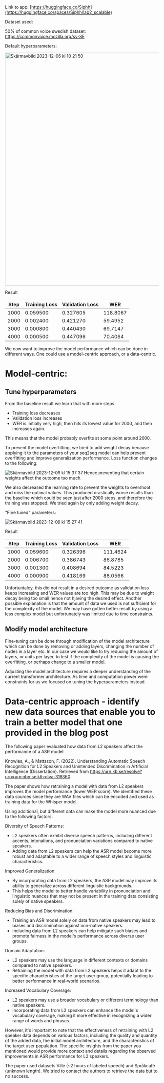 Link to app: [https://huggingface.co/Siphh](https://huggingface.co/spaces/Siphh/lab2_scalable)


Dataset used: 

50% of common voice swedish dataset: https://commonvoice.mozilla.org/sv-SE 


Default hyperparameters:

<img width="760" alt="Skärmavbild 2023-12-06 kl  10 21 50" src="https://github.com/rogoran/id2223_lab2/assets/98389590/5d7210e0-2ac1-4613-83be-188a3d60114e">

Result

| Step | Training Loss | Validation Loss | WER       |
|------|---------------|------------------|-----------|
| 1000 | 0.059500      | 0.327605         | 118.8067  |
| 2000 | 0.002400      | 0.421270         | 59.4952   |
| 3000 | 0.000800      | 0.440430         | 69.7147   |
| 4000 | 0.000500      | 0.447096         | 70.4064   |


We now want to improve the model performance which can be done in different ways. One could use a model-centric approach, or a data-centric.

# Model-centric: 

## Tune hyperparameters

From the baseline result we learn that with more steps:
- Training loss decreases
- Validation loss increases
- WER is initially very high, then hits its lowest value for 2000, and then increases again.

This means that the model probably overfits at some point around 2000.

To prevent the model overfitting, we tried to add weight decay because applying it to the parameters of your seq2seq model can help prevent overfitting and improve generalization performance. 
Loss function changes to the following: 

![Skärmavbild 2023-12-09 kl  15 37 37](https://github.com/rogoran/id2223_lab2/assets/98389590/550b4939-f837-4db7-a298-59fdb00841ec)
Hence preventing that certain weights affect the outcome too much. 

We also decreased the learning rate to prevent the weights to overshoot and miss the optimal values. This produced drastically worse results than the baseline which could be seen just after 2000 steps, and therefore the training was stopped. We tried again by only adding weight decay.

"Fine tuned" parameters:

![Skärmavbild 2023-12-09 kl  15 27 41](https://github.com/rogoran/id2223_lab2/assets/98389590/bb88d4b6-ed2e-4eb0-a3b0-77b2eb71d3bc)

Result

| Step | Training Loss | Validation Loss | WER       |
|------|---------------|------------------|-----------|
| 1000 | 0.059600      | 0.326396         | 111.4624  |
| 2000 | 0.006700      | 0.386743         | 86.8785   |
| 3000 | 0.001300      | 0.408694         | 84.5223   |
| 4000 | 0.000900      | 0.418169         | 88.0566   |

Unfortuntaley, this did not result in a desired outcome as validation loss keeps increasing and WER values are too high. This may be due to weight decay being too small hence not hjaving the desired effect. Another possible explanation is that the amount of data we used is not sufficient for the complexity of the model. We may have gotten better result by using a less complex model but unfortunately was limited due to time constraints.

## Modify model architecture
Fine-tuning can be done through modification of the model architecture which can be done by removing or adding layers, changing the number of nodes in a layer etc. In our case we would like to try reducing the amount of layers, or units per layer, to test if the complexity of the model is causing the overfitting, or perhaps change to a smaller model.

Adjusting the model architecture requires a deeper understanding of the current transformer architecture. As time and computation power were constraints for us we focused on tuning the hyperparameters instead.


# Data-centric approach - identify new data sources that enable you to train a better model that one provided in the blog post

The following paper evaluated how data from L2 speakers affect the performance of a ASR model

Knowles, A., & Mattsson, F. (2022). Understanding Automatic Speech Recognition for L2 Speakers and Unintended Discrimination in Artificial Intelligence (Dissertation). Retrieved from https://urn.kb.se/resolve?urn=urn:nbn:se:kth:diva-319360

The paper shows how retraining a model with data from L2 speakers improves the model performance (lower WER score). We identified these data sources since they are WAV files which can be encoded and used as training data for the Whisper model.

Using additional, but different data can make the model more nuanced due to the following factors: 

Diversity of Speech Patterns:
- L2 speakers often exhibit diverse speech patterns, including different accents, intonations, and pronunciation variations compared to native speakers.
- Adding data from L2 speakers can help the ASR model become more robust and adaptable to a wider range of speech styles and linguistic characteristics.
  
Improved Generalization:
- By incorporating data from L2 speakers, the ASR model may improve its ability to generalize across different linguistic backgrounds.
- This helps the model to better handle variability in pronunciation and linguistic nuances that may not be present in the training data consisting solely of native speakers.

Reducing Bias and Discrimination:
- Training an ASR model solely on data from native speakers may lead to biases and discrimination against non-native speakers.
- Including data from L2 speakers can help mitigate such biases and promote fairness in the model's performance across diverse user groups.

Domain Adaptation:
- L2 speakers may use the language in different contexts or domains compared to native speakers.
- Retraining the model with data from L2 speakers helps it adapt to the specific characteristics of the target user group, potentially leading to better performance in real-world scenarios.

Increased Vocabulary Coverage:
- L2 speakers may use a broader vocabulary or different terminology than native speakers.
- Incorporating data from L2 speakers can enhance the model's vocabulary coverage, making it more effective in recognizing a wider range of words and phrases.

However, it's important to note that the effectiveness of retraining with L2 speaker data depends on various factors, including the quality and quantity of the added data, the initial model architecture, and the characteristics of the target user population. The specific insights from the paper you mentioned would provide more context and details regarding the observed improvements in ASR performance for L2 speakers.

The paper used datasets Ville (~2 hours of labeled speech) and Språkcafé (unknown length). We tried to contact the authors to retrieve the data but to no success.

